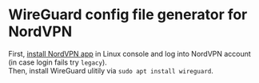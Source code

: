 # WireGuard config file generator for NordVPN
First, <a href="https://support.nordvpn.com/Connectivity/Linux/1325531132/Installing-and-using-NordVPN-on-Debian-Ubuntu-Raspberry-Pi-Elementary-OS-and-Linux-Mint.htm">install NordVPN app</a> in Linux console and log into NordVPN account (in case login fails try ```legacy```).  
Then, install WireGuard ulitily via ```sudo apt install wireguard```.

